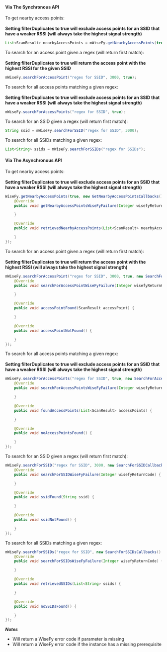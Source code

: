 #### Via The Synchronous API

To get nearby access points:<br/><br/>
<strong>Setting filterDuplicates to true will exclude access points for an SSID that have a weaker RSSI (will always take the highest signal strength)</strong>

```java
List<ScanResult> nearbyAccessPoints = mWiseFy.getNearbyAccessPoints(true);
```

To search for an access point given a regex (will return first match):<br/><br/>
<strong>Setting filterDuplicates to true will return the access point with the highest RSSI for the given SSID</strong>

```java
mWiseFy.searchForAccessPoint("regex for SSID", 3000, true);
```

To search for all access points matching a given regex:<br/><br/>
<strong>Setting filterDuplicates to true will exclude access points for an SSID that have a weaker RSSI (will always take the highest signal strength)</strong>

```java
mWiseFy.searchForAccessPoints("regex for SSID", true);
```

To search for an SSID given a regex (will return first match):

```java
String ssid = mWiseFy.searchForSSID("regex for SSID", 3000);
```

To search for all SSIDs matching a given regex:

```java
List<String> ssids = mWiseFy.searchForSSIDs("regex for SSIDs");
```

#### Via The Asynchronous API

To get nearby access points:<br/><br/>
<strong>Setting filterDuplicates to true will exclude access points for an SSID that have a weaker RSSI (will always take the highest signal strength)</strong>

```java
WiseFy.getNearbyAccessPoints(true, new GetNearbyAccessPointsCallbacks() {
    @Override
    public void getNearbyAccessPointsWiseFyFailure(Integer wisefyReturnCode) {

    }

    @Override
    public void retrievedNearbyAccessPoints(List<ScanResult> nearbyAccessPoints) {

    }
});
```

To search for an access point given a regex (will return first match):<br/><br/>
<strong>Setting filterDuplicates to true will return the access point with the highest RSSI (will always take the highest signal strength)</strong>

```java
mWiseFy.searchForAccessPoint("regex for SSID", 3000, true, new SearchForAccessPointCallbacks() {
    @Override
    public void searchForAccessPointWiseFyFailure(Integer wisefyReturnCode) {

    }

    @Override
    public void accessPointFound(ScanResult accessPoint) {

    }

    @Override
    public void accessPointNotFound() {

    }
});
```

To search for all access points matching a given regex:<br/><br/>
<strong>Setting filterDuplicates to true will exclude access points for an SSID that have a weaker RSSI (will always take the highest signal strength)</strong>


```java
mWiseFy.searchForAccessPoints("regex for SSID", true, new SearchForAccessPointsCallbacks() {
    @Override
    public void searchForAccessPointsWiseFyFailure(Integer wisefyReturnCode) {

    }

    @Override
    public void foundAccessPoints(List<ScanResult> accessPoints) {

    }

    @Override
    public void noAccessPointsFound() {

    }
});
```

To search for an SSID given a regex (will return first match):

```java
mWiseFy.searchForSSID("regex for SSID", 3000, new SearchForSSIDCallbacks() {
    @Override
    public void searchForSSIDWiseFyFailure(Integer wisefyReturnCode) {

    }

    @Override
    public void ssidFound(String ssid) {

    }

    @Override
    public void ssidNotFound() {

    }
});
```

To search for all SSIDs matching a given regex:

```java
mWiseFy.searchForSSIDs("regex for SSID", new SearchForSSIDsCallbacks() {
    @Override
    public void searchForSSIDsWiseFyFailure(Integer wisefyReturnCode) {

    }

    @Override
    public void retrievedSSIDs(List<String> ssids) {

    }

    @Override
    public void noSSIDsFound() {

    }
});
```

***Notes***

- Will return a WiseFy error code if parameter is missing
- Will return a WiseFy error code if the instance has a missing prerequisite